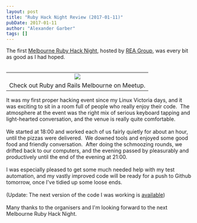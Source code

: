 ```yaml
---
layout: post
title: "Ruby Hack Night Review (2017-01-11)"
pubDate: 2017-01-11
author: "Alexander Garber"
tags: []
---
```


<div dir="ltr" style="text-align: left;" trbidi="on">The first <a href="https://www.meetup.com/Ruby-On-Rails-Oceania-Melbourne/events/235584512/" target="_blank">Melbourne Ruby Hack Night</a>, hosted by <a href="https://www.rea-group.com/" target="_blank">REA Group</a>, was every bit as good as I had hoped.<br><br>
        <table align="center" cellpadding="0" cellspacing="0" class="tr-caption-container" style="margin-left: auto; margin-right: auto; text-align: center;">
          <tbody>
            <tr>
              <td style="text-align: center;"><a href="https://2.bp.blogspot.com/--WLmZYTwJ8w/WHYTU9396aI/AAAAAAAAMgI/CCn8Kpq-j_4MrnR8Bz9hsApHYM3jl-g4gCPcB/s1600/global_271451322.jpeg" imageanchor="1" style="margin-left: auto; margin-right: auto;"><img border="0" src="https://2.bp.blogspot.com/--WLmZYTwJ8w/WHYTU9396aI/AAAAAAAAMgI/CCn8Kpq-j_4MrnR8Bz9hsApHYM3jl-g4gCPcB/s1600/global_271451322.jpeg"></a></td>
            </tr>
            <tr>
              <td class="tr-caption" style="text-align: center;">Check out Ruby and Rails Melbourne on Meetup.</td>
            </tr>
          </tbody>
        </table>It was my first proper hacking event since my Linux Victoria days, and it was exciting to sit in a room full of people who really enjoy their code.  The atmosphere at the event was the right mix of serious keyboard tapping and
        light-hearted conversation, and the venue is really quite comfortable.<br><br>We started at 18:00 and worked each of us fairly quietly for about an hour, until the pizzas were delivered.  We downed tools and enjoyed some good food
        and friendly conversation.  After doing the schmoozing rounds, we drifted back to our computers, and the evening passed by pleasurably and productively until the end of the evening at 21:00.<br><br>I was especially pleased to get
        some much needed help with my test automation, and my vastly improved code will be ready for a push to Github tomorrow, once I've tidied up some loose ends.<br><br>(Update: The next version of the code I was working is <a href="https://github.com/clockworkpc/tree-house-prince" target="_blank">available</a>)<br><br>Many thanks to the organisers and I'm looking forward to the next Melbourne Ruby Hack Night.<br><br><br>
      </div>
